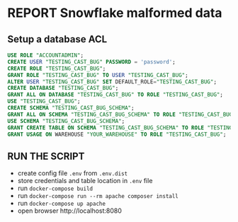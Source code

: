 # REPORT Snowflake malformed data

## Setup a database ACL

```sql
USE ROLE "ACCOUNTADMIN";                
CREATE USER "TESTING_CAST_BUG" PASSWORD = 'password';
CREATE ROLE "TESTING_CAST_BUG";
GRANT ROLE "TESTING_CAST_BUG" TO USER "TESTING_CAST_BUG";
ALTER USER "TESTING_CAST_BUG" SET DEFAULT_ROLE="TESTING_CAST_BUG";
CREATE DATABASE "TESTING_CAST_BUG";
GRANT ALL ON DATABASE "TESTING_CAST_BUG" TO ROLE "TESTING_CAST_BUG";
USE "TESTING_CAST_BUG";
CREATE SCHEMA "TESTING_CAST_BUG_SCHEMA";
GRANT ALL ON SCHEMA "TESTING_CAST_BUG_SCHEMA" TO ROLE "TESTING_CAST_BUG";
USE SCHEMA "TESTING_CAST_BUG_SCHEMA";
GRANT CREATE TABLE ON SCHEMA "TESTING_CAST_BUG_SCHEMA" TO ROLE "TESTING_CAST_BUG";
GRANT USAGE ON WAREHOUSE "YOUR_WAREHOUSE" TO ROLE "TESTING_CAST_BUG";
```

## RUN THE SCRIPT
- create config file `.env` from `.env.dist`
- store credentials and table location in `.env` file
- run `docker-compose build`
- run `docker-compose run --rm apache composer install`
- run `docker-compose up apache`
- open browser http://localhost:8080
